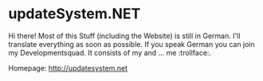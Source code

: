 updateSystem.NET
=======

Hi there! Most of this Stuff (including the Website) is still in German. I'll translate everything as soon as possible. If you speak German you can join my Developmentsquad. It consists of my and ... me :trollface:.

Homepage: http://updatesystem.net
